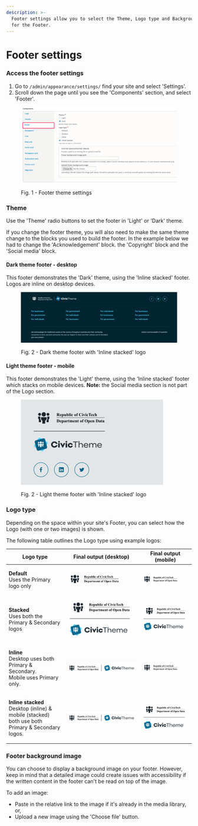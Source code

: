 ```yaml
---
description: >-
  Footer settings allow you to select the Theme, Logo type and Background image
  for the Footer.
---
```


# Footer settings

### Access the footer settings <a href="#header-summary" id="header-summary"></a>

1. Go to `/admin/appearance/settings/` find your site and select 'Settings'.
2. Scroll down the page until you see the 'Components' section, and select 'Footer'.

<figure><img src="../../../.gitbook/assets/de554d48-2a81-44ed-922a-3f6f898cbdc8 (1).png" alt=""><figcaption><p>Fig. 1 - Footer theme settings</p></figcaption></figure>

### Theme

Use the 'Theme' radio buttons to set the footer in 'Light' or 'Dark' theme.&#x20;

If you change the footer theme, you will also need to make the same theme change to the blocks you used to build the footer. In the example below we had to change the 'Acknowledgement' block. the 'Copyright' block and the 'Social media' block.

#### **Dark theme footer - desktop**

This footer demonstrates the 'Dark' theme, using the 'Inline stacked' footer. Logos are inline on desktop devices.

<figure><img src="../../../.gitbook/assets/footer-dark.png" alt="Example of a CivicTheme footer styled in the dark theme"><figcaption><p>Fig. 2 - Dark theme footer with 'Inline stacked' logo</p></figcaption></figure>

#### Light theme footer - mobile <a href="#header-logotype" id="header-logotype"></a>

This footer demonstrates the 'Light' theme, using the 'Inline stacked' footer which stacks on mobile devices. **Note:** the Social media section is not part of the Logo section.

<div align="left">

<figure><img src="../../../.gitbook/assets/footer-mobile-1.png" alt=""><figcaption><p>Fig. 2 - Light theme footer with 'Inline stacked' logo</p></figcaption></figure>

</div>

### Logo type <a href="#header-logotype" id="header-logotype"></a>

Depending on the space within your site's Footer, you can select how the Logo (with one or two images) is shown.

The following table outlines the Logo type using example logos:

| **Logo type**                                                                                                                    | **Final output (desktop)**                   | **Final output (mobile)**                    |
| -------------------------------------------------------------------------------------------------------------------------------- | -------------------------------------------- | -------------------------------------------- |
| <p><strong>Default</strong><br>Uses the Primary logo only</p>                                                                    | ![](../../../.gitbook/assets/2642903128.png) | ![](../../../.gitbook/assets/2642903128.png) |
| <p><strong>Stacked</strong><br>Uses both the Primary &#x26; Secondary logos</p>                                                  | ![](../../../.gitbook/assets/2643329071.png) | ![](../../../.gitbook/assets/2643329071.png) |
| <p><strong>Inline</strong><br>Desktop uses both Primary &#x26; Secondary.<br>Mobile uses Primary only.</p>                       | ![](../../../.gitbook/assets/2642640970.png) | ![](../../../.gitbook/assets/2642903128.png) |
| <p><strong>Inline stacked</strong><br>Desktop (inline) &#x26; mobile (stacked) both use both Primary &#x26; Secondary logos.</p> | ![](../../../.gitbook/assets/2643329079.png) | ![](../../../.gitbook/assets/2643329071.png) |

### Footer background image <a href="#footer-footerbackgroundimage" id="footer-footerbackgroundimage"></a>

You can choose to display a background image on your footer. However, keep in mind that a detailed image could create issues with accessibility if the written content in the footer can't be read on top of the image.

To add an image:

* Paste in the relative link to the image if it's already in the media library, or,
* Upload a new image using the 'Choose file' button.

